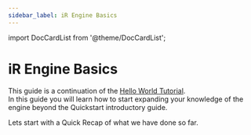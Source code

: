 ```yaml
---
sidebar_label: iR Engine Basics
---
```


import DocCardList from '@theme/DocCardList';

# iR Engine Basics
This guide is a continuation of the [Hello World Tutorial](../gettingStarted/hello).  
In this guide you will learn how to start expanding your knowledge of the engine beyond the Quickstart introductory guide.  

Lets start with a Quick Recap of what we have done so far.  
<DocCardList />
